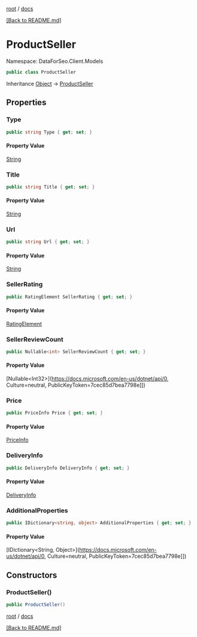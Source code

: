 [root](./../ "root") / [docs](./ "docs")

[[Back to README.md]](./../README.md "[Back to README.md]")

# ProductSeller

Namespace: DataForSeo.Client.Models

```csharp
public class ProductSeller
```

Inheritance [Object](https://docs.microsoft.com/en-us/dotnet/api/Object) → [ProductSeller](./ProductSeller.md)

## Properties

### **Type**

```csharp
public string Type { get; set; }
```

#### Property Value

[String](https://docs.microsoft.com/en-us/dotnet/api/String)<br>

### **Title**

```csharp
public string Title { get; set; }
```

#### Property Value

[String](https://docs.microsoft.com/en-us/dotnet/api/String)<br>

### **Url**

```csharp
public string Url { get; set; }
```

#### Property Value

[String](https://docs.microsoft.com/en-us/dotnet/api/String)<br>

### **SellerRating**

```csharp
public RatingElement SellerRating { get; set; }
```

#### Property Value

[RatingElement](./RatingElement.md)<br>

### **SellerReviewCount**

```csharp
public Nullable<int> SellerReviewCount { get; set; }
```

#### Property Value

[Nullable&lt;Int32&gt;](https://docs.microsoft.com/en-us/dotnet/api/0, Culture=neutral, PublicKeyToken=7cec85d7bea7798e]])<br>

### **Price**

```csharp
public PriceInfo Price { get; set; }
```

#### Property Value

[PriceInfo](./PriceInfo.md)<br>

### **DeliveryInfo**

```csharp
public DeliveryInfo DeliveryInfo { get; set; }
```

#### Property Value

[DeliveryInfo](./DeliveryInfo.md)<br>

### **AdditionalProperties**

```csharp
public IDictionary<string, object> AdditionalProperties { get; set; }
```

#### Property Value

[IDictionary&lt;String, Object&gt;](https://docs.microsoft.com/en-us/dotnet/api/0, Culture=neutral, PublicKeyToken=7cec85d7bea7798e]])<br>

## Constructors

### **ProductSeller()**

```csharp
public ProductSeller()
```

[root](./../ "root") / [docs](./ "docs")

[[Back to README.md]](./../README.md "[Back to README.md]")